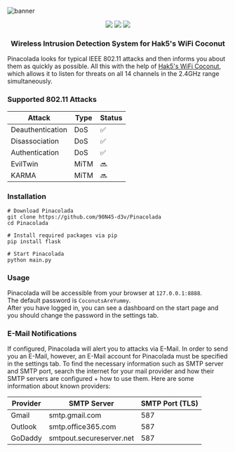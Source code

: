 ![banner](https://user-images.githubusercontent.com/79598596/227720053-2c912d60-4c07-4b22-8205-134cfc63feed.svg)
<p align="center">
 <img src="https://img.shields.io/badge/Made%20with-Python-blue">
 <img src="https://img.shields.io/github/license/90N45-d3v/Pinacolada.svg">
 <img src="https://img.shields.io/badge/Ask%20me-anything-1abc9c.svg">
</p>
<h3 align="center">Wireless Intrusion Detection System for Hak5's WiFi Coconut</h3>
<p>Pinacolada looks for typical IEEE 802.11 attacks and then informs you about them as quickly as possible. All this with the help of <a href="https://hak5.org/products/wifi-coconut">Hak5's WiFi Coconut</a>, which allows it to listen for threats on all 14 channels in the 2.4GHz range simultaneously.</p>

### Supported 802.11 Attacks
| Attack | Type | Status
| ------- | --------- | --------- |
| Deauthentication | DoS | ✅ |
| Disassociation | DoS | ✅ |
| Authentication | DoS | ✅ |
| EvilTwin | MiTM | 🔜 |
| KARMA | MiTM | 🔜 |

### Installation
````
# Download Pinacolada
git clone https://github.com/90N45-d3v/Pinacolada
cd Pinacolada

# Install required packages via pip
pip install flask

# Start Pinacolada
python main.py
````

### Usage
Pinacolada will be accessible from your browser at `127.0.0.1:8888`.  
The default password is `CoconutsAreYummy`.  
After you have logged in, you can see a dashboard on the start page and you should change the password in the settings tab.

### E-Mail Notifications
<p>If configured, Pinacolada will alert you to attacks via E-Mail. In order to send you an E-Mail, however, an E-Mail account for Pinacolada must be specified in the settings tab. To find the necessary information such as SMTP server and SMTP port, search the internet for your mail provider and how their SMTP servers are configured + how to use them. Here are some information about known providers:</p>

| Provider | SMTP Server | SMTP Port (TLS)
| ------- | --------- | --------- |
| Gmail | smtp.gmail.com | 587 |
| Outlook | smtp.office365.com | 587 |
| GoDaddy | smtpout.secureserver.net | 587 |

